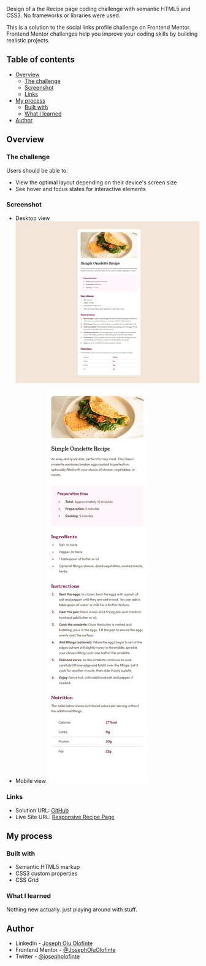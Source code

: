 Design of a the Recipe page coding challenge with semantic HTML5 and CSS3. No frameworks or libraries were used.

This is a solution to the social links profile challenge on Frontend Mentor. Frontend Mentor challenges help you improve your coding skills by building realistic projects.

## Table of contents

- [Overview](#overview)
  - [The challenge](#the-challenge)
  - [Screenshot](#screenshot)
  - [Links](#links)
- [My process](#my-process)
  - [Built with](#built-with)
  - [What I learned](#what-i-learned)
- [Author](#author)


## Overview

### The challenge

Users should be able to:

- View the optimal layout depending on their device's screen size
- See hover and focus states for interactive elements

### Screenshot

- Desktop view
![](./Screenshot.png)

- Mobile view
![](./Screenshot-mobile.png)


### Links

- Solution URL: [GitHub](https://github.com/JosephOluOlofinte/responsive-recipe-page)
- Live Site URL: [Responsive Recipe Page](https://josepholuolofinte.github.io/responsive-recipe-page/)

## My process

### Built with

- Semantic HTML5 markup
- CSS3 custom properties
- CSS Grid

### What I learned

Nothing new actually. just playing around with stuff.


## Author

- LinkedIn - [Joseph Olu Olofinte](https://www.linkedin.com/in/joseph-olu/)
- Frontend Mentor - [@JosephOluOlofinte](https://www.frontendmentor.io/profile/JosephOluOlofinte)
- Twitter - [@josepholofinte](https://www.twitter.com/josepholofinte)
